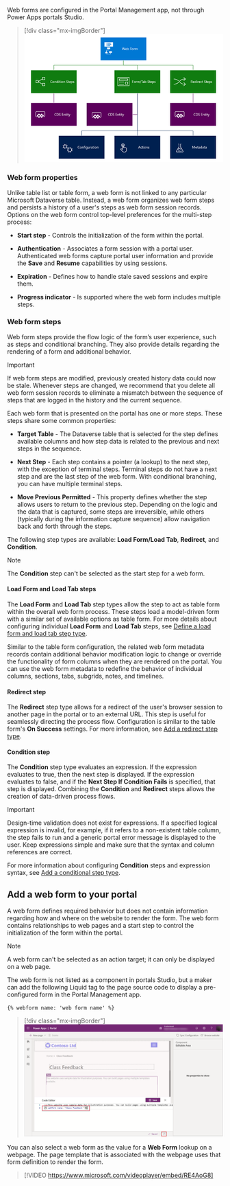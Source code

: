 Web forms are configured in the Portal Management app, not through Power Apps portals Studio.

> [!div class="mx-imgBorder"]
> [![Diagram of the Web form overview in Portal Management.](../media/web-form-overview.png)](../media/web-form-overview.png#lightbox)

### Web form properties

Unlike table list or table form, a web form is not linked to any particular Microsoft Dataverse table. Instead, a web form organizes web form steps and persists a history of a user's steps as web form session records. Options on the web form control top-level preferences for the multi-step process:

- **Start step** - Controls the initialization of the form within the portal.

- **Authentication** - Associates a form session with a portal user. Authenticated web forms capture portal user information and provide the **Save** and **Resume** capabilities by using sessions.

- **Expiration** - Defines how to handle stale saved sessions and expire them.

- **Progress indicator** - Is supported where the web form includes multiple steps.

### Web form steps

Web form steps provide the flow logic of the form’s user experience, such as steps and conditional branching. They also provide details regarding the rendering of a form and additional behavior.

> [!IMPORTANT]
> If web form steps are modified, previously created history data could now be stale. Whenever steps are changed, we recommend that you delete all web form session records to eliminate a mismatch between the sequence of steps that are logged in the history and the current sequence.

Each web form that is presented on the portal has one or more steps. These steps share some common properties:

- **Target Table** - The Dataverse table that is selected for the step defines available columns and how step data is related to the previous and next steps in the sequence.

- **Next Step** - Each step contains a pointer (a lookup) to the next step, with the exception of terminal steps. Terminal steps do not have a next step and are the last step of the web form. With conditional branching, you can have multiple terminal steps.

- **Move Previous Permitted** - This property defines whether the step allows users to return to the previous step. Depending on the logic and the data that is captured, some steps are irreversible, while others (typically during the information capture sequence) allow navigation back and forth through the steps.

The following step types are available: **Load Form/Load Tab**, **Redirect**, and **Condition**.

> [!NOTE]
> The **Condition** step can't be selected as the start step for a web form.

#### Load Form and Load Tab steps

The **Load Form** and **Load Tab** step types allow the step to act as table form within the overall web form process. These steps load a model-driven form with a similar set of available options as table form. For more details about configuring individual **Load Form** and **Load Tab** steps, see [Define a load form and load tab step type](https://docs.microsoft.com/powerapps/maker/portals/configure/load-form-step/?azure-portal=true).

Similar to the table form configuration, the related web form metadata records contain additional behavior modification logic to change or override the functionality of form columns when they are rendered on the portal. You can use the web form metadata to redefine the behavior of individual columns, sections, tabs, subgrids, notes, and timelines.

#### Redirect step

The **Redirect** step type allows for a redirect of the user's browser session to another page in the portal or to an external URL. This step is useful for seamlessly directing the process flow. Configuration is similar to the table form's **On Success** settings. For more information, see [Add a redirect step type](https://docs.microsoft.com/powerapps/maker/portals/configure/add-redirect-step/?azure-portal=true).

#### Condition step

The **Condition** step type evaluates an expression. If the expression evaluates to true, then the next step is displayed. If the expression evaluates to false, and if the **Next Step If Condition Fails** is specified, that step is displayed. Combining the **Condition** and **Redirect** steps allows the creation of data-driven process flows.

> [!IMPORTANT]
> Design-time validation does not exist for expressions. If a specified logical expression is invalid, for example, if it refers to a non-existent table column, the step fails to run and a generic portal error message is displayed to the user. Keep expressions simple and make sure that the syntax and column references are correct.

For more information about configuring **Condition** steps and expression syntax, see [Add a conditional step type](https://docs.microsoft.com/powerapps/maker/portals/configure/add-conditional-step/?azure-portal=true).

## Add a web form to your portal

A web form defines required behavior but does not contain information regarding how and where on the website to render the form. The web form contains relationships to web pages and a start step to control the initialization of the form within the portal.

> [!NOTE]
> A web form can't be selected as an action target; it can only be displayed on a web page.

The web form is not listed as a component in portals Studio, but a maker can add the following Liquid tag to the page source code to display a pre-configured form in the Portal Management app.

```twig
{% webform name: 'web form name' %}
```

> [!div class="mx-imgBorder"]
> [![Web form added to web page in Portal Studio](../media/web-form-portal-studio.png)](../media/web-form-portal-studio.png#lightbox)

You can also select a web form as the value for a **Web Form** lookup on a webpage. The page template that is associated with the webpage uses that form definition to render the form.

> [!VIDEO https://www.microsoft.com/videoplayer/embed/RE4AoG8]